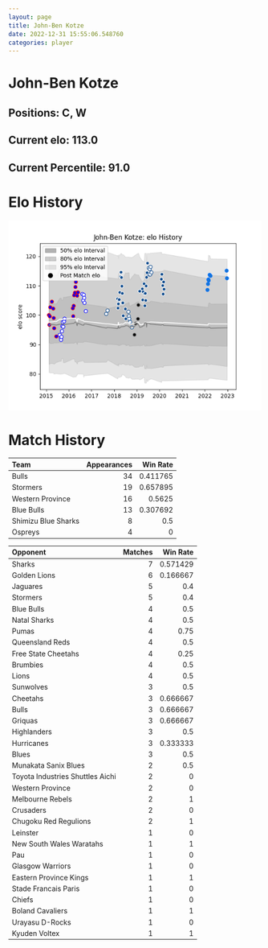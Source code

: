 ```yaml
---  
layout: page  
title: John-Ben Kotze  
date: 2022-12-31 15:55:06.548760  
categories: player  
---
```

# John-Ben Kotze

## Positions: C, W

## Current elo: 113.0

## Current Percentile: 91.0

# Elo History


![elo history](history_John-BenKotze.png)
# Match History


| Team                |   Appearances |   Win Rate |
|:--------------------|--------------:|-----------:|
| Bulls               |            34 |   0.411765 |
| Stormers            |            19 |   0.657895 |
| Western Province    |            16 |   0.5625   |
| Blue Bulls          |            13 |   0.307692 |
| Shimizu Blue Sharks |             8 |   0.5      |
| Ospreys             |             4 |   0        |

| Opponent                         |   Matches |   Win Rate |
|:---------------------------------|----------:|-----------:|
| Sharks                           |         7 |   0.571429 |
| Golden Lions                     |         6 |   0.166667 |
| Jaguares                         |         5 |   0.4      |
| Stormers                         |         5 |   0.4      |
| Blue Bulls                       |         4 |   0.5      |
| Natal Sharks                     |         4 |   0.5      |
| Pumas                            |         4 |   0.75     |
| Queensland Reds                  |         4 |   0.5      |
| Free State Cheetahs              |         4 |   0.25     |
| Brumbies                         |         4 |   0.5      |
| Lions                            |         4 |   0.5      |
| Sunwolves                        |         3 |   0.5      |
| Cheetahs                         |         3 |   0.666667 |
| Bulls                            |         3 |   0.666667 |
| Griquas                          |         3 |   0.666667 |
| Highlanders                      |         3 |   0.5      |
| Hurricanes                       |         3 |   0.333333 |
| Blues                            |         3 |   0.5      |
| Munakata Sanix Blues             |         2 |   0.5      |
| Toyota Industries Shuttles Aichi |         2 |   0        |
| Western Province                 |         2 |   0        |
| Melbourne Rebels                 |         2 |   1        |
| Crusaders                        |         2 |   0        |
| Chugoku Red Regulions            |         2 |   1        |
| Leinster                         |         1 |   0        |
| New South Wales Waratahs         |         1 |   1        |
| Pau                              |         1 |   0        |
| Glasgow Warriors                 |         1 |   0        |
| Eastern Province Kings           |         1 |   1        |
| Stade Francais Paris             |         1 |   0        |
| Chiefs                           |         1 |   0        |
| Boland Cavaliers                 |         1 |   1        |
| Urayasu D-Rocks                  |         1 |   0        |
| Kyuden Voltex                    |         1 |   1        |